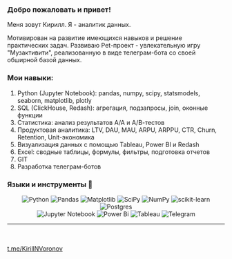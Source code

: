 ### Добро пожаловать и привет!
Меня зовут Кирилл. Я - аналитик данных.</br>

Мотивирован на развитие имеющихся навыков и решение практических задач. Развиваю Pet-проект - увлекательную игру "Музактивити", реализованную в виде  телеграм-бота со своей  обширной базой данных.


### Мои навыки:
1. Python (Jupyter Notebook): pandas, numpy, scipy, statsmodels, seaborn, matplotlib, plotly
2. SQL (ClickHouse, Redash): агрегация, подзапросы, join, оконные функции
3. Статистика: анализ результатов А/А и А/В-тестов 
4. Продуктовая аналитика: LTV, DAU, MAU, ARPU, ARPPU, CTR, Churn, Retention, Unit-экономика
5. Визуализация данных с помощью Tableau, Power BI и Redash 
6. Excel: сводные таблицы, формулы, фильтры, подготовка отчетов
7. GIT 
8. Разработка телеграм-ботов


### Языки и инструменты 🔧  

<div align="center">
  
![Python](https://img.shields.io/badge/-Python-0b0038?style=for-the-badge&logo=python&logoColor=3c78a9)
![Pandas](https://img.shields.io/badge/pandas-0b0038?style=for-the-badge&logo=pandas&logoColor=white)
![Matplotlib](https://img.shields.io/badge/Matplotlib-%23ffffff.svg?style=for-the-badge&logo=Matplotlib&logoColor=black)
![SciPy](https://img.shields.io/badge/SciPy-0b0038?style=for-the-badge&logo=scipy&logoColor=%white)
![NumPy](https://img.shields.io/badge/numpy-0b0038?style=for-the-badge&logo=numpy&logoColor=4c74cc)
![scikit-learn](https://img.shields.io/badge/scikit--learn-0b0038?style=for-the-badge&logo=scikit-learn&logoColor=fa9b38)
![Postgres](https://img.shields.io/badge/postgres-%23316192.svg?style=for-the-badge&logo=postgresql&logoColor=white)   
![Jupyter Notebook](https://img.shields.io/badge/jupyter-%23FA0F00.svg?style=for-the-badge&logo=jupyter&logoColor=white)
![Power Bi](https://img.shields.io/badge/power_bi-F2C811?style=for-the-badge&logo=powerbi&logoColor=black)
![Tableau](https://img.shields.io/badge/Tableau-F2C811?style=for-the-badge&logo=Tableau&logoColor=black)
![Telegram](https://img.shields.io/badge/Telegram-2CA5E0?style=for-the-badge&logo=telegram&logoColor=white)  
</div>

---

</br></br>
<a target="_blank" href="https://t.me/KirillNVoronov">t.me/KirillNVoronov</a>


<!--
**KirillVoronov91/KirillVoronov91** is a ✨ _special_ ✨ repository because its `README.md` (this file) appears on your GitHub profile.

Here are some ideas to get you started:

- 🔭 I’m currently working on ...
- 🌱 I’m currently learning ...
- 👯 I’m looking to collaborate on ...
- 🤔 I’m looking for help with ...
- 💬 Ask me about ...
- 📫 How to reach me: ...
- 😄 Pronouns: ...
- ⚡ Fun fact: ...
-->
